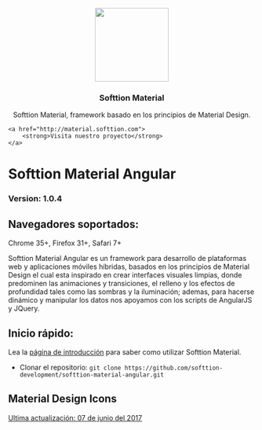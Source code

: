 <p align="center">
    <a href="http://material.softtion.com">
        <img src="http://material.softtion.com/resources/imgs/logo.svg" width="150">
    </a>
</p>

<h3 align="center">Softtion Material</h3>

<p align="center">
    Softtion Material, framework basado en los principios de Material Design.<br>

    <a href="http://material.softtion.com">
        <strong>Visita nuestro proyecto</strong>
    </a>
</p>

# Softtion Material Angular

### Version: 1.0.4

## Navegadores soportados:
Chrome 35+, Firefox 31+, Safari 7+

Softtion Material Angular es un framework para desarrollo de plataformas web y aplicaciones móviles híbridas, basados en los principios de Material Design el cual esta inspirado en crear interfaces visuales limpias, donde predominen las animaciones y transiciones, el relleno y los efectos de profundidad tales como las sombras y la iluminación; ademas, para hacerse dinámico y manipular los datos nos apoyamos con los scripts de AngularJS y JQuery.

## Inicio rápido:
Lea la [página de introducción](http://material.softtion.com.co/documentation/1.0/home/introduction) para saber como utilizar Softtion Material.

- Clonar el repositorio: `git clone https://github.com/softtion-development/softtion-material-angular.git`

## Material Design Icons
[Ultima actualización: 07 de junio del 2017](https://fonts.googleapis.com/icon?family=Material+Icons)

